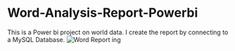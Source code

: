 # Word-Analysis-Report-Powerbi
This is a Power bi project on world data. I create the report by connecting to a MySQL Database.
![Word Report ing](https://github.com/user-attachments/assets/0c78c796-7b90-467c-84ce-958fccce817d)
